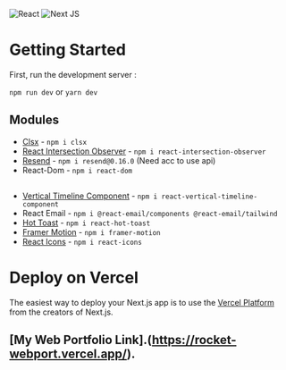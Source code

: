 ![React](https://img.shields.io/badge/react-%2320232a.svg?style=for-the-badge&logo=react&logoColor=%2361DAFB) ![Next JS](https://img.shields.io/badge/Next-black?style=for-the-badge&logo=next.js&logoColor=white) 

# **Getting Started**
First, run the development server :

`npm run dev`
or
`yarn dev`

## **Modules**
- [Clsx](https://www.npmjs.com/package/clsx) - `npm i clsx`
- [React Intersection Observer](https://www.npmjs.com/package/react-intersection-observer) - `npm i react-intersection-observer`
- [Resend](https://resend.com) - `npm i resend@0.16.0` (Need acc to use api)
- React-Dom - `npm i react-dom`
##

- [Vertical Timeline Component](https://www.npmjs.com/package/react-vertical-timeline-component) - `npm i react-vertical-timeline-component`
- React Email - `npm i @react-email/components @react-email/tailwind`
- [Hot Toast](https://react-hot-toast.com/) - `npm i react-hot-toast`
- [Framer Motion](https://www.npmjs.com/package/framer-motion) - `npm i framer-motion`
- [React Icons](https://www.npmjs.com/package/react-icons) - `npm i react-icons`



# **Deploy on Vercel**

The easiest way to deploy your Next.js app is to use the [Vercel Platform](https://vercel.com/new?utm_medium=default-template&filter=next.js&utm_source=create-next-app&utm_campaign=create-next-app-readme) from the creators of Next.js.

[My Web Portfolio Link].(https://rocket-webport.vercel.app/).
---
